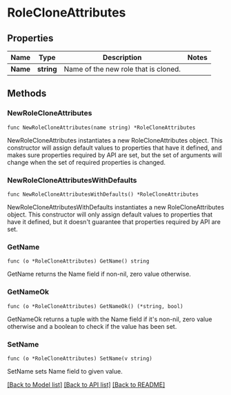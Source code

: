 # RoleCloneAttributes

## Properties

Name | Type | Description | Notes
---- | ---- | ----------- | ------
**Name** | **string** | Name of the new role that is cloned. | 

## Methods

### NewRoleCloneAttributes

`func NewRoleCloneAttributes(name string) *RoleCloneAttributes`

NewRoleCloneAttributes instantiates a new RoleCloneAttributes object.
This constructor will assign default values to properties that have it defined,
and makes sure properties required by API are set, but the set of arguments
will change when the set of required properties is changed.

### NewRoleCloneAttributesWithDefaults

`func NewRoleCloneAttributesWithDefaults() *RoleCloneAttributes`

NewRoleCloneAttributesWithDefaults instantiates a new RoleCloneAttributes object.
This constructor will only assign default values to properties that have it defined,
but it doesn't guarantee that properties required by API are set.

### GetName

`func (o *RoleCloneAttributes) GetName() string`

GetName returns the Name field if non-nil, zero value otherwise.

### GetNameOk

`func (o *RoleCloneAttributes) GetNameOk() (*string, bool)`

GetNameOk returns a tuple with the Name field if it's non-nil, zero value otherwise
and a boolean to check if the value has been set.

### SetName

`func (o *RoleCloneAttributes) SetName(v string)`

SetName sets Name field to given value.



[[Back to Model list]](../README.md#documentation-for-models) [[Back to API list]](../README.md#documentation-for-api-endpoints) [[Back to README]](../README.md)


